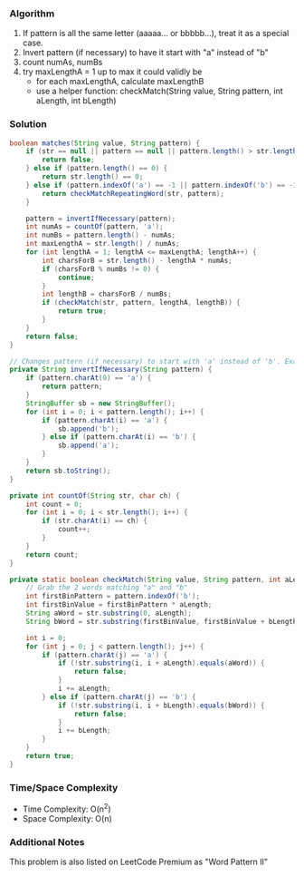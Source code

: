 ### Algorithm

1. If pattern is all the same letter (aaaaa... or bbbbb...), treat it as a special case.
1. Invert pattern (if necessary) to have it start with "a" instead of "b"
1. count numAs, numBs
1. try maxLengthA = 1 up to max it could validly be
    - for each maxLengthA, calculate maxLengthB
    - use a helper function: checkMatch(String value, String pattern, int aLength, int bLength)

### Solution

```java
boolean matches(String value, String pattern) {
    if (str == null || pattern == null || pattern.length() > str.length()) {
        return false;
    } else if (pattern.length() == 0) {
        return str.length() == 0;
    } else if (pattern.indexOf('a') == -1 || pattern.indexOf('b') == -1) {
        return checkMatchRepeatingWord(str, pattern);
    }

    pattern = invertIfNecessary(pattern);
    int numAs = countOf(pattern, 'a');
    int numBs = pattern.length() - numAs;
    int maxLengthA = str.length() / numAs;
    for (int lengthA = 1; lengthA <= maxLengthA; lengthA++) {
        int charsForB = str.length() - lengthA * numAs;
        if (charsForB % numBs != 0) {
            continue;
        }
        int lengthB = charsForB / numBs;
        if (checkMatch(str, pattern, lengthA, lengthB)) {
            return true;
        }
    }
    return false;
}

// Changes pattern (if necessary) to start with 'a' instead of 'b'. Example: bbaba becomes aabab
private String invertIfNecessary(String pattern) {
    if (pattern.charAt(0) == 'a') {
        return pattern;
    }
    StringBuffer sb = new StringBuffer();
    for (int i = 0; i < pattern.length(); i++) {
        if (pattern.charAt(i) == 'a') {
            sb.append('b');
        } else if (pattern.charAt(i) == 'b') {
            sb.append('a');
        }
    }
    return sb.toString();
}

private int countOf(String str, char ch) {
    int count = 0;
    for (int i = 0; i < str.length(); i++) {
        if (str.charAt(i) == ch) {
            count++;
        }
    }
    return count;
}

private static boolean checkMatch(String value, String pattern, int aLength, int bLength) {
    // Grab the 2 words matching "a" and "b"
    int firstBinPattern = pattern.indexOf('b');
    int firstBinValue = firstBinPattern * aLength;
    String aWord = str.substring(0, aLength);
    String bWord = str.substring(firstBinValue, firstBinValue + bLength);

    int i = 0;
    for (int j = 0; j < pattern.length(); j++) {
        if (pattern.charAt(j) == 'a') {
            if (!str.substring(i, i + aLength).equals(aWord)) {
                return false;
            }
            i += aLength;
        } else if (pattern.charAt(j) == 'b') {
            if (!str.substring(i, i + bLength).equals(bWord)) {
                return false;
            }
            i += bLength;
        }
    }
    return true;
}
```

### Time/Space Complexity

- Time Complexity: O(n<sup>2</sup>)
- Space Complexity: O(n)

### Additional Notes

This problem is also listed on LeetCode Premium as "Word Pattern II"
